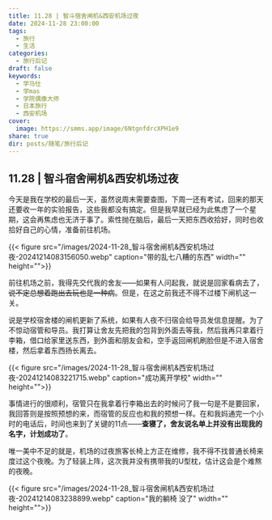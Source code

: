 ```yaml
---
title: 11.28 | 智斗宿舍闸机&西安机场过夜
date: 2024-11-28 23:00:00
tags:
  - 旅行
  - 生活
categories:
  - 旅行后记
draft: false
keywords:
  - 学马仕
  - 学mas
  - 学院偶像大师
  - 日本旅行
  - 西安机场
cover:
  image: https://smms.app/image/6NtgnfdrcXPH1e9
share: true
dir: posts/随笔/旅行后记
---
```


## 11.28 | 智斗宿舍闸机&西安机场过夜

今天是我在学校的最后一天，虽然说周末需要查图，下周一还有考试，回来的那天还要收一年的实验报告，这些我都没有搞定。但是我早就已经为此焦虑了一个星期，这会再焦虑也无济于事了。索性抛在脑后，最后一天把东西收拾好，同时也收拾好自己的心情，准备前往机场。

{{< figure src="/images/2024-11-28_智斗宿舍闸机&西安机场过夜-20241214083156050.webp" caption="带的乱七八糟的东西" width="" height="">}}

前往机场之前，我得先交代我的舍友——如果有人问起我，就说是回家看病去了，~~说不定总想着跑出去玩也是一种病~~。但是，在这之前我还不得不过楼下闸机这一关。

说是学校宿舍楼的闸机更新了系统，如果有人夜不归宿会给导员发信息提醒。为了不惊动宿管和导员。我打算让舍友先把我的包背到外面去等我，然后我再只拿着行李箱，借口给家里送东西，到外面和朋友会和，空手返回闸机刷脸但是不进入宿舍楼，然后拿着东西扬长离去。

{{< figure src="/images/2024-11-28_智斗宿舍闸机&西安机场过夜-20241214083221715.webp" caption="成功离开学校" width="" height="">}}

事情进行的很顺利，宿管只在我拿着行李箱出去的时候问了我一句是不是要回家，我回答则是按照预想的来，而宿管的反应也和我的预想一样。在和我妈通完一个小时的电话后，时间也来到了关键的11点——**查寝了，舍友说名单上并没有出现我的名字，计划成功了**。 

唯一美中不足的就是，机场的过夜旅客长椅上方正在维修，我不得不找普通长椅来度过这个夜晚。为了轻装上阵，这次我并没有携带我的U型枕，估计这会是个难熬的夜晚。

{{< figure src="/images/2024-11-28_智斗宿舍闸机&西安机场过夜-20241214083238899.webp" caption="我的躺椅 没了" width="" height="">}}
